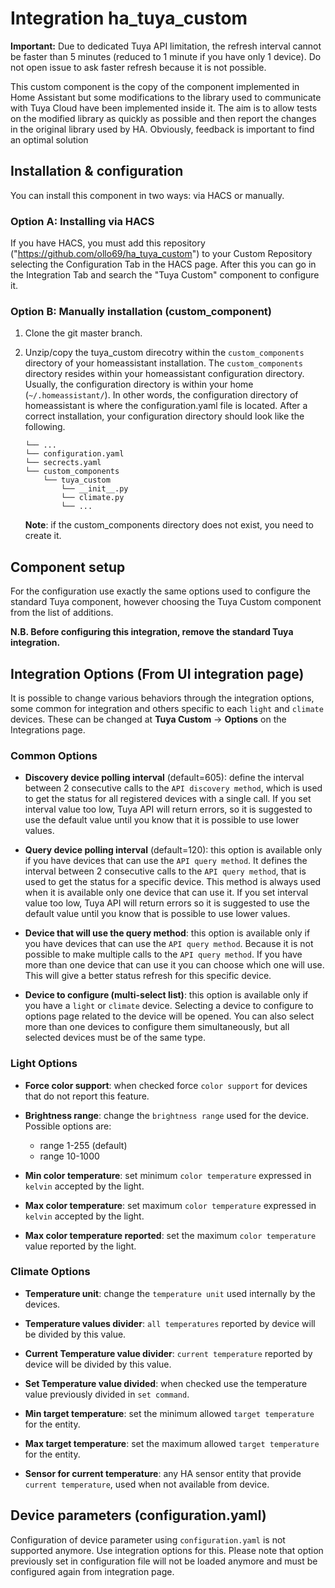 # Integration ha_tuya_custom

**Important:** Due to dedicated Tuya API limitation, the refresh interval cannot be faster than 5 minutes
(reduced to 1 minute if you have only 1 device). Do not open issue to ask faster refresh because it is not possible. 
 
This custom component is the copy of the component implemented in Home Assistant but some modifications to the library
used to communicate with Tuya Cloud have been implemented inside it.
The aim is to allow tests on the modified library as quickly as possible and then report the changes in the original 
library used by HA.
Obviously, feedback is important to find an optimal solution

## Installation & configuration
You can install this component in two ways: via HACS or manually.

### Option A: Installing via HACS
If you have HACS, you must add this repository ("https://github.com/ollo69/ha_tuya_custom") to your Custom Repository 
selecting the Configuration Tab in the HACS page.
After this you can go in the Integration Tab and search the "Tuya Custom" component to configure it.

### Option B: Manually installation (custom_component)
1. Clone the git master branch.
1. Unzip/copy the tuya_custom direcotry within the `custom_components` directory of your homeassistant installation.
The `custom_components` directory resides within your homeassistant configuration directory.
Usually, the configuration directory is within your home (`~/.homeassistant/`).
In other words, the configuration directory of homeassistant is where the configuration.yaml file is located.
After a correct installation, your configuration directory should look like the following.
    ```
    └── ...
    └── configuration.yaml
    └── secrects.yaml
    └── custom_components
        └── tuya_custom
            └── __init__.py
            └── climate.py
            └── ...
    ```

    **Note**: if the custom_components directory does not exist, you need to create it.
    
## Component setup    

For the configuration use exactly the same options used to configure the standard Tuya component, however choosing the Tuya Custom component from the list of additions.

**N.B. Before configuring this integration, remove the standard Tuya integration.**

## Integration Options (From UI integration page)

It is possible to change various behaviors through the integration options, some common for integration and others specific to each `light` and `climate` devices. These can be changed at **Tuya Custom** -> **Options** on the Integrations page.

### Common Options

- **Discovery device polling interval** (default=605): define the interval between 2 consecutive calls to the `API discovery method`, which is used to get the status for all registered devices with a single call. If you set interval value too low, Tuya API will return errors, so it is suggested to use the default value until
you know that it is possible to use lower values.

- **Query device polling interval** (default=120): this option is available only if you have devices that can use the `API query method`. 
It defines the interval between 2 consecutive calls to the `API query method`, that is used to get the status for a specific device. 
This method is always used when it is available only one device that can use it. If you set interval value too low, Tuya API will return errors 
so it is suggested to use the default value until you know that is possible to use lower values.

- **Device that will use the query method**: this option is available only if you have devices that can use the `API query method`. 
Because it is not possible to make multiple calls to the `API query method`. If you have more than one device that can use it you can choose which one will use. This will give a better status refresh for this specific device.

- **Device to configure (multi-select list)**: this option is available only if you have a `light` or `climate` device. Selecting a device to 
configure to options page related to the device will be opened. You can also select more than one devices to configure them simultaneously, 
but all selected devices must be of the same type.

### Light Options

- **Force color support**: when checked force `color support` for devices that do not report this feature.

- **Brightness range**: change the `brightness range` used for the device. Possible options are:
    - range 1-255 (default)
    - range 10-1000

- **Min color temperature**: set minimum `color temperature` expressed in `kelvin` accepted by the light.

- **Max color temperature**: set maximum `color temperature` expressed in `kelvin` accepted by the light.

- **Max color temperature reported**: set the maximum `color temperature` value reported by the light.

### Climate Options

- **Temperature unit**: change the `temperature unit` used internally by the devices.

- **Temperature values divider**: `all temperatures` reported by device will be divided by this value.

- **Current Temperature value divider**: `current temperature` reported by device will be divided by this value.

- **Set Temperature value divided**: when checked use the temperature value previously divided in `set command`.

- **Min target temperature**: set the minimum allowed `target temperature` for the entity.

- **Max target temperature**: set the maximum allowed `target temperature` for the entity.

- **Sensor for current temperature**: any HA sensor entity that provide `current temperature`, used when not available from device.

## Device parameters (configuration.yaml)

Configuration of device parameter using `configuration.yaml` is not supported anymore. Use integration options for this.
Please note that option previously set in configuration file will not be loaded anymore and must be configured again from integration page.
